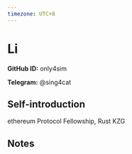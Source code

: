 ```yaml
---
timezone: UTC+8
---
```


# Li

**GitHub ID:** only4sim

**Telegram:** @sing4cat

## Self-introduction

ethereum Protocol Fellowship, Rust KZG

## Notes

<!-- Content_START -->


<!-- Content_END -->
